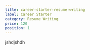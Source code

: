 ```yaml
---
title: career-starter-resume-writing
label: Career Starter
category: Resume Writing
price: 120
position: 1
---
```

jshdjshdh
